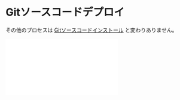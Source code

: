 # Gitソースコードデプロイ

その他のプロセスは [Gitソースコードインストール](/welcome/getting-started/installation/git-clone) と変わりありません。

<embed src="./create-nocobase-app.md#L4-L1000"></embed>

